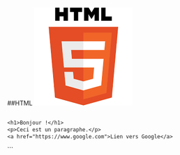 ##HTML
![HTML](html.png)
> ```html
<!DOCTYPE html>
<html lang="fr">
<head>
    <meta charset="UTF-8">
    <title>Ma Page HTML</title>
</head>
<body>

    <h1>Bonjour !</h1>
    <p>Ceci est un paragraphe.</p>
    <a href="https://www.google.com">Lien vers Google</a>

</body>
</html>
```
  
